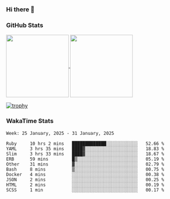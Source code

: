 ### Hi there 👋

### GitHub Stats

<a href="https://github.com/anuraghazra/github-readme-stats">
  <img align="center" height="170px" src="https://github-readme-stats.vercel.app/api/top-langs/?username=tksfjt1024&layout=compact&count_private=true&show_icons=true&show_icons=true&theme=graywhite" />
</a>
<a href="https://github.com/anuraghazra/github-readme-stats">
  <img align="center" height="170px" src="https://github-readme-stats.vercel.app/api?username=tksfjt1024&count_private=true&show_icons=true&show_icons=true&theme=graywhite" />
</a>

[![trophy](https://github-profile-trophy.vercel.app/?username=tksfjt1024)](https://github.com/ryo-ma/github-profile-trophy)

### WakaTime Stats

<!--START_SECTION:waka-->
```text
Week: 25 January, 2025 - 31 January, 2025

Ruby     10 hrs 2 mins   █████████████░░░░░░░░░░░░   52.66 % 
YAML     3 hrs 35 mins   ████▓░░░░░░░░░░░░░░░░░░░░   18.83 % 
Slim     3 hrs 33 mins   ████▓░░░░░░░░░░░░░░░░░░░░   18.67 % 
ERB      59 mins         █▒░░░░░░░░░░░░░░░░░░░░░░░   05.19 % 
Other    31 mins         ▓░░░░░░░░░░░░░░░░░░░░░░░░   02.79 % 
Bash     8 mins          ▒░░░░░░░░░░░░░░░░░░░░░░░░   00.75 % 
Docker   4 mins          ░░░░░░░░░░░░░░░░░░░░░░░░░   00.38 % 
JSON     2 mins          ░░░░░░░░░░░░░░░░░░░░░░░░░   00.25 % 
HTML     2 mins          ░░░░░░░░░░░░░░░░░░░░░░░░░   00.19 % 
SCSS     1 min           ░░░░░░░░░░░░░░░░░░░░░░░░░   00.17 % 
```
<!--END_SECTION:waka-->
